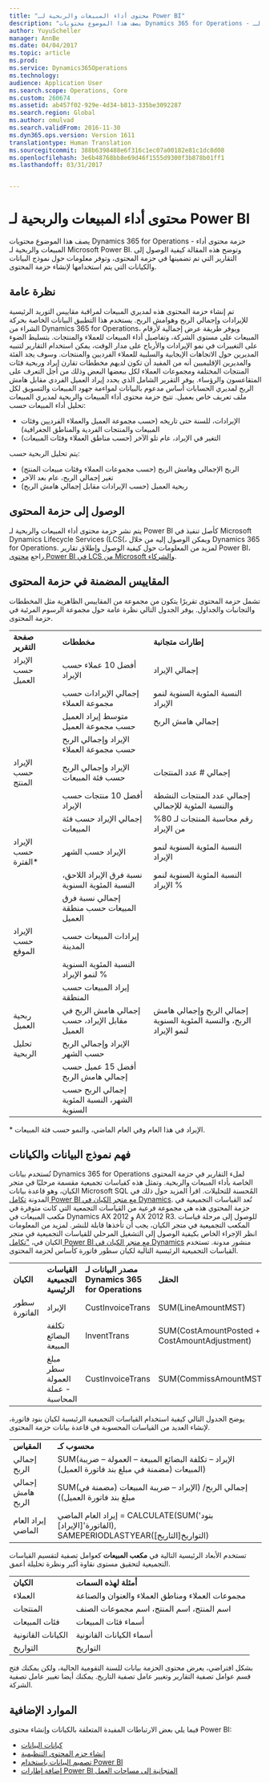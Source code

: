 ```yaml
---
title: "محتوى أداء المبيعات والربحية لـ Power BI"
description: "يصف هذا الموضوع محتويات Dynamics 365 for Operations - حزمة محتوى أداء المبيعات والربحية لـ Microsoft Power BI. وتوضح هذه المقالة كيفية الوصول إلى التقارير التي تم تضمينها في حزمة المحتوى، وتوفر معلومات حول نموذج البيانات والكيانات التي يتم استخدامها لإنشاء حزمة المحتوى."
author: YuyuScheller
manager: AnnBe
ms.date: 04/04/2017
ms.topic: article
ms.prod: 
ms.service: Dynamics365Operations
ms.technology: 
audience: Application User
ms.search.scope: Operations, Core
ms.custom: 260674
ms.assetid: ab457f02-929e-4d34-b813-335be3092287
ms.search.region: Global
ms.author: omulvad
ms.search.validFrom: 2016-11-30
ms.dyn365.ops.version: Version 1611
translationtype: Human Translation
ms.sourcegitcommit: 388b6398488e6f316c1ec07a00182e81c1dc8d08
ms.openlocfilehash: 3e6b48768bb8e69d46f1555d9300f3b878b01ff1
ms.lasthandoff: 03/31/2017


---
```


# <a name="sales-and-profitability-performance-power-bi-content"></a>محتوى أداء المبيعات والربحية لـ Power BI

يصف هذا الموضوع محتويات Dynamics 365 for Operations - حزمة محتوى أداء المبيعات والربحية لـ Microsoft Power BI. وتوضح هذه المقالة كيفية الوصول إلى التقارير التي تم تضمينها في حزمة المحتوى، وتوفر معلومات حول نموذج البيانات والكيانات التي يتم استخدامها لإنشاء حزمة المحتوى.

<a name="overview"></a>نظرة عامة
--------

تم إنشاء حزمة المحتوى هذه لمديري المبيعات لمراقبة مقاييس التوريد الرئيسية للإيرادات وإجمالي الربح وهوامش الربح. يستخدم هذا التطبيق البيانات الخاصة بحركة الشراء من Dynamics 365 for Operations، ويوفر طريقة عرض إجمالية لأرقام المبيعات على مستوى الشركة، وتفاصيل أداء المبيعات للعملاء والمنتجات. بتسليط الضوء على التغييرات في نمو الإيرادات والأرباح على مدار الوقت، يمكن استخدام التقارير لتنبيه المديرين حول الاتجاهات الإيجابية والسلبية للعملاء الفرديين والمنتجات. وسوف يجد الفئة والمديرين الإقليميين أنه من المفيد أن تكون لديهم مخططات تقارن إيراد وربحية فئات المنتجات المختلفة ومجموعات العملاء لكل ببعضها البعض وذلك من أجل التعرف على المتقاعسون والرؤساء. يوفر التقرير الشامل الذي يحدد إيراد العميل الفردي مقابل هامش الربح لمديري الحسابات أساس مدعوم بالبيانات لمواءمة جهود المبيعات والتسويق لكل ملف تعريف خاص بعميل. تتيح حزمة محتوى أداء المبيعات والربحية لمديري المبيعات تحليل أداء المبيعات حسب:

-   الإيرادات، للسنة حتى تاريخه (حسب مجموعة العميل والعملاء الفرديين وفئات المبيعات والمنتجات الفردية والمناطق الجغرافية)
-   التغير في الإيراد، عام تلو الآخر (حسب مناطق العملاء وفئات المبيعات)

يتم تحليل الربحية حسب:

-   الربح الإجمالي وهامش الربح (حسب مجموعات العملاء وفئات مبيعات المنتج)
-   تغير إجمالي الربح، عام بعد الآخر
-   ربحية العميل (حسب الإيرادات مقابل إجمالي هامش الربح)

## <a name="accessing-the-content-pack"></a>الوصول إلى حزمة المحتوى
يتم نشر حزمة محتوى أداء المبيعات والربحية لـ Power BI كأصل تنفيذ في Microsoft Dynamics Lifecycle Services (LCS(، ويمكن الوصول إليه من خلال Dynamics 365 for Operations. لمزيد من المعلومات حول كيفية الوصول وإطلاق تقارير Power BI، راجع [محتوى Power BI في LCS من Microsoft والشركاء](power-bi-content-microsoft-partners.md).

## <a name="metrics-included-in-the-content-pack"></a>المقاييس المضمنة في حزمة المحتوى
تشمل حزمة المحتوى تقريرًا يتكون من مجموعة من المقاييس الظاهرية مثل المخططات والتجانبات والجداول. يوفر الجدول التالي نظرة عامة حول مجموعة الرسوم المرئية في حزمة المحتوى.

|                        |                                            |                                                         |
|------------------------|--------------------------------------------|---------------------------------------------------------|
| **صفحة التقرير**        | **مخططات**                                 | **إطارات متجانبة**                                               |
| الإيراد حسب العميل    | أفضل 10 عملاء حسب الإيراد                | إجمالي الإيراد                                           |
|                        | إجمالي الإيرادات حسب مجموعة العملاء            | النسبة المئوية السنوية لنمو الإيراد                                      |
|                        | متوسط إيراد العميل حسب مجموعة العميل | إجمالي هامش الربح                                            |
|                        | الإيراد وإجمالي الربح حسب مجموعة العملاء   |                                                         |
| الإيراد حسب المنتج     | الإيراد وإجمالي الربح حسب فئة المبيعات   | إجمالي \# عدد المنتجات                                    |
|                        | أفضل 10 منتجات حسب الإيراد                 | إجمالي عدد المنتجات النشطة والنسبة المئوية للإجمالي |
|                        | إجمالي الإيراد حسب فئة المبيعات            | رقم محاسبة المنتجات لـ 80% من الإيراد           |
| الإيراد حسب الفترة\*    | الإيراد حسب الشهر                           | النسبة المئوية السنوية لنمو الإيراد                                      |
|                        | نسبة فرق الإيراد اللاحق، النسبة المئوية السنوية             | النسبة المئوية السنوية لنمو الإيراد %                                    |
|                        | إجمالي نسبة فرق المبيعات حسب منطقة العميل    |                                                         |
| الإيراد حسب الموقع    | إيرادات المبيعات حسب المدينة                      |                                                         |
|                        | النسبة المئوية السنوية لنمو الإيراد %                       |                                                         |
|                        | إيراد المبيعات حسب المنطقة                    |                                                         |
| ربحية العميل | إجمالي هامش الربح في مقابل الإيراد، حسب العميل   | إجمالي الربح وإجمالي هامش الربح، والنسبة المئوية السنوية لنمو الإيراد          |
| تحليل الربحية | الإيراد وإجمالي الربح حسب الشهر          |                                                         |
|                        | أفضل 15 عميل حسب إجمالي هامش الربح           |                                                         |
|                        | إجمالي الربح حسب الشهر، النسبة المئوية السنوية                 |                                                         |

\* الإيراد في هذا العام وفي العام الماضي، والنمو حسب فئة المبيعات.

## <a name="understanding-the-data-model-and-entities"></a>فهم نموذج البيانات والكيانات
تُستخدم بيانات Dynamics 365 for Operations لملء التقارير في حزمة المحتوى الخاصة بأداء المبيعات والربحية. وتمثل هذه كقياسات تجميعية مقسمة مرحليًا في متجر الكيان، وهو قاعدة بيانات Microsoft SQL المُحسنة للتحليلات. اقرأ المزيد حول ذلك في المدونة [تكامل Power BI مع متجر الكيان في Dynamics](https://blogs.msdn.microsoft.com/dynamicsaxbi/2016/06/09/power-bi-integration-with-entity-store-in-dynamics-ax-7-may-update/). تُعد القياسات التجميعية في حزمة المحتوي هذه هي مجموعة فرعية من القياسات التجمعية التي كانت متوفرة في مكعب المبيعات في Dynamics AX 2012 و AX 2012 R3. للوصول إلى مرحلة قياسات المكعب التجميعية في متجر الكيان، يجب أن تأخذها قابلة للنشر. لمزيد من المعلومات انظر الإجراء الخاص بكيفية الوصول إلى التشغيل المرحلي للقياسات التجميعية في متجر الكيان في، ["تكامل Power BI مع متجر الكيان في Dynamics](https://blogs.msdn.microsoft.com/dynamicsaxbi/2016/06/09/power-bi-integration-with-entity-store-in-dynamics-ax-7-may-update/) منشور مدونة. تستخدم القياسات التجميعية الرئيسية التالية لكيان سطور فاتورة كأساس لحزمة المحتوى.

|               |                                              |                                                 |                                              |                                          |
|---------------|----------------------------------------------|-------------------------------------------------|----------------------------------------------|------------------------------------------|
| **الكيان**    | **القياسات التجميعية الرئيسية**               | **مصدر البيانات لـ Dynamics 365 for Operations** | **الحقل**                                    | **الوصف**                          |
| سطور الفاتورة | الإيراد                                      | CustInvoiceTrans                                | SUM(LineAmountMST)                           | المبلغ بعملة المحاسبة            |
|               | تكلفة البضائع المبيعة                           | InventTrans                                     | SUM(CostAmountPosted + CostAmountAdjustment) | مبلغ التكلفة + التسوية                 |
|               | مبلغ سطر العمولة - عملة المحاسبة | CustInvoiceTrans                                | SUM(CommissAmountMST)                        | مبلغ سطر العمولةبعملة المحاسبة |

يوضح الجدول التالي كيفية استخدام القياسات التجميعية الرئيسية لكيان بنود فاتورة، لإنشاء العديد من القياسات المحسوبة في قاعدة بيانات حزمة المحتوى.

|                   |                                                                                                  |
|-------------------|--------------------------------------------------------------------------------------------------|
| **المقياس**       | **محسوب كـ**                                                                                |
| إجمالي الربح      | SUM(الإيراد – تكلفة البضائع المبيعة – العمولة – ضريبة المبيعات (مضمنة في مبلغ بند فاتورة العميل))          |
| إجمالي هامش الربح      | SUM(إجمالي الربح/ (الإيراد – ضريبة المبيعات (مضمنة في مبلغ بند فاتورة العميل))             |
| إيراد العام الماضي | إيراد العام الماضي = CALCULATE(SUM('بنود الفاتورة'\[الإيراد\]), SAMEPERIODLASTYEAR(التواريخ\[التاريخ\]) |

تستخدم الأبعاد الرئيسية التالية في **مكعب المبيعات** كعوامل تصفية لتقسيم القياسات التجميعية لتحقيق مستوى نقاوة أكبر ونظرة تحليلة أعمق.

|                  |                                                      |
|------------------|------------------------------------------------------|
| **الكيان**       | **أمثلة لهذه السمات**                           |
| العملاء        | مجموعات العملاء ومناطق العملاء والعنوان والصناعة |
| المنتجات         | اسم المنتج، اسم المنتج، اسم مجموعات الصنف       |
| فئات المبيعات | أسماء فئات المبيعات                                 |
| الكيانات القانونية   | أسماء الكيانات القانونية                                   |
| التواريخ            | التواريخ                                                |

بشكل افتراضي، يعرض محتوى الحزمة بيانات للسنة التقومية الحالية، ولكن يمكنك فتح قسم عوامل تصفية التقارير وتغيير عامل تصفية التاريخ. يمكنك أيضا تغيير عامل تصفية الشركة.

## <a name="additional-resources"></a>الموارد الإضافية
فيما يلي بعض الارتباطات المفيدة المتعلقة بالكيانات وإنشاء محتوى Power BI:

-   [كيانات البيانات](..\data-entities\data-entities.md)
-   [إنشاء حزم المحتوى التنظيمية](https://powerbi.microsoft.com/en-us/documentation/powerbi-service-organizational-content-packs-introduction/)
-   [تصميم البيانات باستخدام Power BI](https://powerbi.microsoft.com/en-us/guided-learning/powerbi-learning-2-1-intro-modeling-data)
-   [إضافة إطارات Power BI المتجانبة إلى مساحات العمل](configure-power-bi-integration.md)



